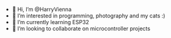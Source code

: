 - 👋 Hi, I’m @HarryVienna
- 👀 I’m interested in programming, photography and my cats :)
- 🌱 I’m currently learning ESP32
- 💞️ I’m looking to collaborate on microcontroller projects


<!---
HarryVienna/HarryVienna is a ✨ special ✨ repository because its `README.md` (this file) appears on your GitHub profile.
You can click the Preview link to take a look at your changes.
--->
